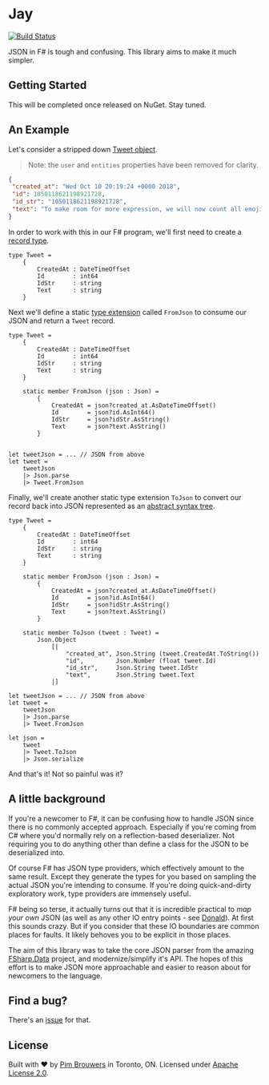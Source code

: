 # Jay

[![Build Status](https://travis-ci.org/pimbrouwers/Jay.svg?branch=master)](https://travis-ci.org/pimbrouwers/Jay)


JSON in F# is tough and confusing. This library aims to make it much simpler.

## Getting Started

This will be completed once released on NuGet. Stay tuned.

## An Example

Let's consider a stripped down [Tweet object](https://developer.twitter.com/en/docs/tweets/data-dictionary/overview/tweet-object).

> Note: the `user` and `entities` properties have been removed for clarity.

```json
{
 "created_at": "Wed Oct 10 20:19:24 +0000 2018",
 "id": 1050118621198921728,
 "id_str": "1050118621198921728",
 "text": "To make room for more expression, we will now count all emojis as equal—including those with gender‍‍‍ ‍‍and skin t… https://t.co/MkGjXf9aXm", 
}
```

In order to work with this in our F# program, we'll first need to create a [record type](https://docs.microsoft.com/en-us/dotnet/fsharp/language-reference/records).

```f#
type Tweet = 
    {
        CreatedAt : DateTimeOffset
        Id        : int64
        IdStr     : string
        Text      : string
    }
```

Next we'll define a static [type extension](https://docs.microsoft.com/en-us/dotnet/fsharp/language-reference/type-extensions) called `FromJson` to consume our JSON and return a `Tweet` record.

```f#
type Tweet = 
    {
        CreatedAt : DateTimeOffset
        Id        : int64
        IdStr     : string
        Text      : string
    }

    static member FromJson (json : Json) =
        {
            CreatedAt = json?created_at.AsDateTimeOffset()
            Id        = json?id.AsInt64()
            IdStr     = json?idStr.AsString()
            Text      = json?text.AsString()
        }


let tweetJson = ... // JSON from above
let tweet = 
    tweetJson
    |> Json.parse
    |> Tweet.FromJson
```

Finally, we'll create another static type extension `ToJson` to convert our record back into JSON represented as an [abstract syntax tree](https://en.wikipedia.org/wiki/Abstract_syntax_tree).

```f#
type Tweet = 
    {
        CreatedAt : DateTimeOffset
        Id        : int64
        IdStr     : string
        Text      : string
    }

    static member FromJson (json : Json) =
        {
            CreatedAt = json?created_at.AsDateTimeOffset()
            Id        = json?id.AsInt64()
            IdStr     = json?idStr.AsString()
            Text      = json?text.AsString()
        }

    static member ToJson (tweet : Tweet) =
        Json.Object 
            [|
                "created_at", Json.String (tweet.CreatedAt.ToString())
                "id",         Json.Number (float tweet.Id)
                "id_str",     Json.String tweet.IdStr
                "text",       Json.String tweet.Text
            |]

let tweetJson = ... // JSON from above
let tweet = 
    tweetJson
    |> Json.parse
    |> Tweet.FromJson

let json =
    tweet
    |> Tweet.ToJson
    |> Json.serialize
```

And that's it! Not so painful was it?


## A little background

If you're a newcomer to F#, it can be confusing how to handle JSON since there is no commonly accepted approach. Especially if you're coming from C# where you'd normally rely on a reflection-based deserializer. Not requiring you to do anything other than define a class for the JSON to be deserialized into.

Of course F# has JSON type providers, which effectively amount to the same result. Except they generate the types  for you based on sampling the actual JSON you're intending to consume. If you're doing quick-and-dirty exploratory work, type providers are immensely useful. 

F# being so terse, it actually turns out that it is incredible practical to *map your own* JSON (as well as any other IO entry points - see [Donald](https://github.com/pimbrouwers/Donald)). At first this sounds crazy. But if you consider that these IO boundaries are common places for faults. It likely behoves you to be explicit in those places.

The aim of this library was to take the core JSON parser from the amazing [FSharp.Data](https://github.com/fsharp/FSharp.Data/) project, and modernize/simplify it's API. The hopes of this effort is to make JSON more approachable and easier to reason about for newcomers to the language.

## Find a bug?

There's an [issue](https://github.com/pimbrouwers/Jay/issues) for that.

## License

Built with ♥ by [Pim Brouwers](https://github.com/pimbrouwers) in Toronto, ON. Licensed under [Apache License 2.0](https://github.com/pimbrouwers/Jay/blob/master/LICENSE).
